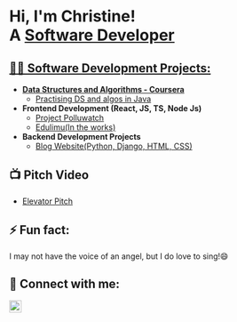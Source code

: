 <h1>Hi, I'm Christine! <br/>A <a href="https://github.com/OdegiChristine">Software Developer</h1>

<h2>👨‍💻 Software Development Projects:</h2>

- <b>Data Structures and Algorithms - Coursera</b>
  - [Practising DS and algos in Java](https://github.com/OdegiChristine/java-algorithms)
- <b>Frontend Development (React, JS, TS, Node Js)</b>
  - [Project Polluwatch](https://github.com/Project-AQMI/Polluwatch)
  - [Edulimu(In the works)](https://github.com/PersonalizedLMS)
- <b>Backend Development Projects</b>
  - [Blog Website(Python, Django, HTML, CSS)](https://github.com/OdegiChristine/Project)

<h2>📺 Pitch Video</h2>

- [Elevator Pitch](https://youtu.be/S60AaIK5XP0?si=l9C4rR3AP5jekTiM)

<h2>⚡ Fun fact:</h2>
  <p>I may not have the voice of an angel, but I do love to sing!😄</p>

<h2> 🤳 Connect with me:</h2>

[<img align="left" alt="JoshMadakor | LinkedIn" width="22px" src="https://cdn.jsdelivr.net/npm/simple-icons@v3/icons/linkedin.svg" />][linkedin]

[linkedin]: https://www.linkedin.com/in/christine-awuor-odegi

<!--
**OdegiChristine/OdegiChristine** is a ✨ _special_ ✨ repository because its `README.md` (this file) appears on your GitHub profile.

Here are some ideas to get you started:

- 🔭 I’m currently working on ...
- 🌱 I’m currently learning ...
- 👯 I’m looking to collaborate on ...
- 🤔 I’m looking for help with ...
- 💬 Ask me about ...
- 📫 How to reach me: ...
- 😄 Pronouns: ...
- ⚡ Fun fact: ...
-->
